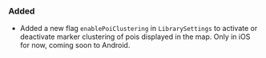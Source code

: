 ### Added
* Added a new flag `enablePoiClustering` in `LibrarySettings` to activate or deactivate marker clustering of pois displayed in the map. Only in iOS for now, coming soon to Android.
